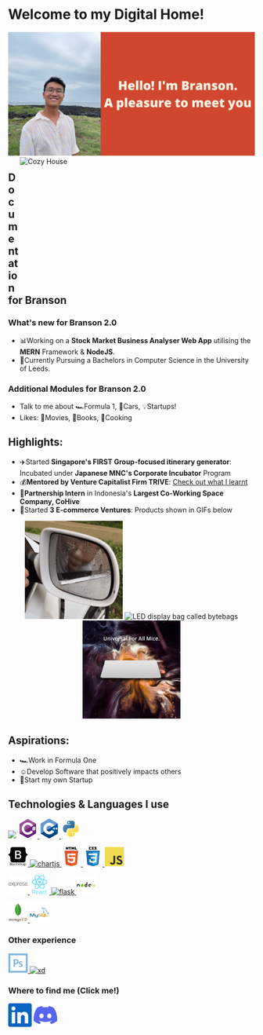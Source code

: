 <h1> Welcome to my Digital Home! </h1>

<img src="assets/githubbanner.png" alt="Banner that greets incoming guests">

<img src = 'https://user-images.githubusercontent.com/63832502/185421926-ce7409e7-6271-47d5-9b25-420d1e700304.gif' width="480px" height="270px" alt = 'Cozy House' align='right'/>

<h2> Documentation for Branson </h2>
<h3> What's new for Branson 2.0 </h3>

- :bar_chart:Working on a **Stock Market Business Analyser Web App** utilising the **MERN** Framework & **NodeJS**.
- 🌱Currently Pursuing a Bachelors in Computer Science in the University of Leeds.

<h3> Additional Modules for Branson 2.0 </h3>

- Talk to me about 🏎️Formula 1, :red_car:Cars, 💡Startups!
- Likes: :movie_camera:Movies, :book:Books, :bento:Cooking

<h2>Highlights: </h2>

- :airplane:Started **Singapore's FIRST Group-focused itinerary generator**: Incubated under **Japanese MNC's Corporate Incubator** Program
- :moneybag:**Mentored by Venture Capitalist Firm TRIVE**: [Check out what I learnt](https://medium.com/@bransontay/lessons-i-learnt-from-a-vc-on-how-to-build-great-businesses-6ff771a86f3b)
- :office:**Partnership Intern** in Indonesia's **Largest Co-Working Space Company, CoHive**
- :stars:Started **3 E-commerce Ventures**: Products shown in GIFs below

<p align="center">
<img src="assets/aquaaway.gif" alt="hydrophobic product called aquaaway" width="200px" height="200px"> <img src="assets/ducky.gif" alt="LED display bag called bytebags" width="200px" height="200px"> <img src="assets/universal.jpg" alt="aluminium mousepad called Zima Mousepads" width="200px" height="200px">
</p>

<h2> Aspirations: </h2> 

- :racing_car:Work in Formula One
- :relaxed:Develop Software that positively impacts others
- :rocket:Start my own Startup

<h2>Technologies & Languages I use</h2>
<img src = "https://github-readme-stats.vercel.app/api/top-langs/?username=Brandnewson&layout=compact">
<a href="https://www.w3schools.com/cs/" target="_blank" rel="noreferrer"> <img src="https://raw.githubusercontent.com/devicons/devicon/master/icons/csharp/csharp-original.svg" alt="csharp" width="40" height="40"/> </a> 
<a href="https://www.w3schools.com/cpp/" target="_blank" rel="noreferrer"> <img src="https://raw.githubusercontent.com/devicons/devicon/master/icons/cplusplus/cplusplus-original.svg" alt="cplusplus" width="40" height="40"/> </a> 
<a href="https://www.python.org" target="_blank" rel="noreferrer"> <img src="https://raw.githubusercontent.com/devicons/devicon/master/icons/python/python-original.svg" alt="python" width="40" height="40"/> </a> 

<a href="https://getbootstrap.com" target="_blank" rel="noreferrer"> <img src="https://raw.githubusercontent.com/devicons/devicon/master/icons/bootstrap/bootstrap-plain-wordmark.svg" alt="bootstrap" width="40" height="40"/> </a> 
<a href="https://www.chartjs.org" target="_blank" rel="noreferrer"> <img src="https://www.chartjs.org/media/logo-title.svg" alt="chartjs" width="40" height="40"/> </a> 
<a href="https://www.w3.org/html/" target="_blank" rel="noreferrer"> <img src="https://raw.githubusercontent.com/devicons/devicon/master/icons/html5/html5-original-wordmark.svg" alt="html5" width="40" height="40"/> 
<a href="https://www.w3schools.com/css/" target="_blank" rel="noreferrer"> <img src="https://raw.githubusercontent.com/devicons/devicon/master/icons/css3/css3-original-wordmark.svg" alt="css3" width="40" height="40"/> </a> 
<a href="https://developer.mozilla.org/en-US/docs/Web/JavaScript" target="_blank" rel="noreferrer"> <img src="https://raw.githubusercontent.com/devicons/devicon/master/icons/javascript/javascript-original.svg" alt="javascript" width="40" height="40"/> </a> 

<a href="https://expressjs.com" target="_blank" rel="noreferrer"> <img src="https://raw.githubusercontent.com/devicons/devicon/master/icons/express/express-original-wordmark.svg" alt="express" width="40" height="40"/> </a> 
<a href="https://reactjs.org/" target="_blank" rel="noreferrer"> <img src="https://raw.githubusercontent.com/devicons/devicon/master/icons/react/react-original-wordmark.svg" alt="react" width="40" height="40"/> </a>
<a href="https://flask.palletsprojects.com/" target="_blank" rel="noreferrer"> <img src="https://www.vectorlogo.zone/logos/pocoo_flask/pocoo_flask-icon.svg" alt="flask" width="40" height="40"/> </a> 
<a href="https://nodejs.org" target="_blank" rel="noreferrer"> <img src="https://raw.githubusercontent.com/devicons/devicon/master/icons/nodejs/nodejs-original-wordmark.svg" alt="nodejs" width="40" height="40"/> </a> 

<a href="https://www.mongodb.com/" target="_blank" rel="noreferrer"> <img src="https://raw.githubusercontent.com/devicons/devicon/master/icons/mongodb/mongodb-original-wordmark.svg" alt="mongodb" width="40" height="40"/> </a> 
<a href="https://www.mysql.com/" target="_blank" rel="noreferrer"> <img src="https://raw.githubusercontent.com/devicons/devicon/master/icons/mysql/mysql-original-wordmark.svg" alt="mysql" width="40" height="40"/> </a> 

<h3>Other experience</h3>
<a href="https://www.photoshop.com/en" target="_blank" rel="noreferrer"> <img src="https://raw.githubusercontent.com/devicons/devicon/master/icons/photoshop/photoshop-line.svg" alt="photoshop" width="40" height="40"/> </a> 
<a href="https://www.adobe.com/products/xd.html" target="_blank" rel="noreferrer"> <img src="https://cdn.worldvectorlogo.com/logos/adobe-xd.svg" alt="xd" width="40" height="40"/> </a> </p>

<h3>Where to find me (Click me!)</h3>
<p align="left">
  <a href="https://www.linkedin.com/in/peterthehan"><img alt="LinkedIn" title="LinkedIn" height="48" width="48" src="assets/linkedin.svg"></a>
  <a href="https://discord.gg/WjEFnzC"><img alt="Discord" title="Discord" height="48" width="48" src="assets/discord.svg"></a>
</p>





